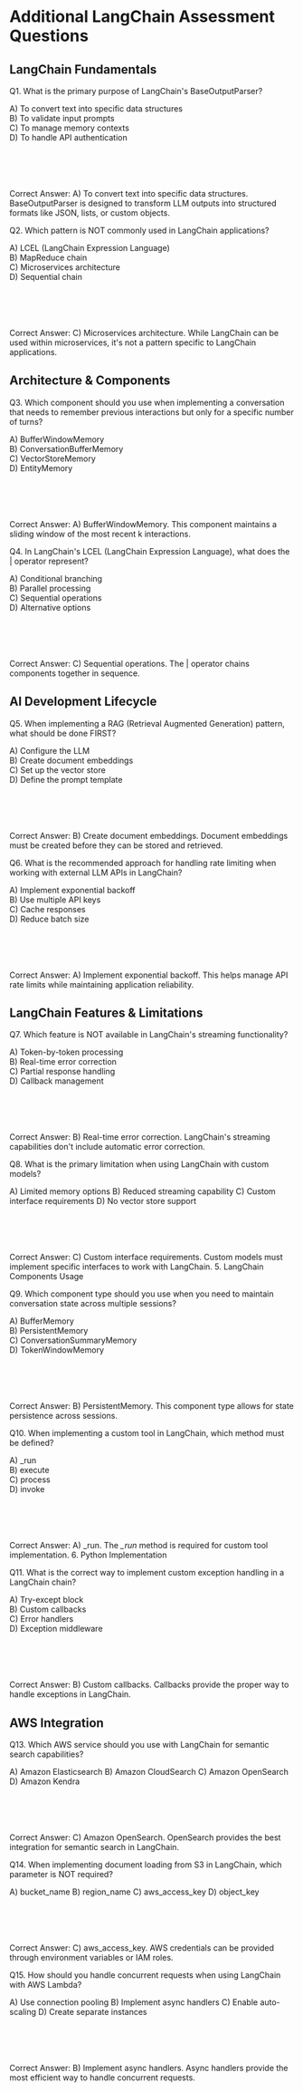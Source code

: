 # Additional LangChain Assessment Questions

## LangChain Fundamentals

Q1. What is the primary purpose of LangChain's BaseOutputParser?

A) To convert text into specific data structures  
B) To validate input prompts  
C) To manage memory contexts  
D) To handle API authentication  

</br></br></br></br>
Correct Answer: A) To convert text into specific data structures. BaseOutputParser is designed to transform LLM outputs into structured formats like JSON, lists, or custom objects.

Q2. Which pattern is NOT commonly used in LangChain applications?

A) LCEL (LangChain Expression Language)  
B) MapReduce chain  
C) Microservices architecture  
D) Sequential chain  

</br></br></br></br>
Correct Answer: C) Microservices architecture. While LangChain can be used within microservices, it's not a pattern specific to LangChain applications.

## Architecture & Components

Q3. Which component should you use when implementing a conversation that needs to remember previous interactions but only for a specific number of turns?

A) BufferWindowMemory  
B) ConversationBufferMemory  
C) VectorStoreMemory  
D) EntityMemory  

</br></br></br></br>
Correct Answer: A) BufferWindowMemory. This component maintains a sliding window of the most recent k interactions.

Q4. In LangChain's LCEL (LangChain Expression Language), what does the | operator represent?

A) Conditional branching  
B) Parallel processing  
C) Sequential operations  
D) Alternative options  

</br></br></br></br>
Correct Answer: C) Sequential operations. The | operator chains components together in sequence.

## AI Development Lifecycle

Q5. When implementing a RAG (Retrieval Augmented Generation) pattern, what should be done FIRST?

A) Configure the LLM  
B) Create document embeddings  
C) Set up the vector store  
D) Define the prompt template  

</br></br></br></br>
Correct Answer: B) Create document embeddings. Document embeddings must be created before they can be stored and retrieved.

Q6. What is the recommended approach for handling rate limiting when working with external LLM APIs in LangChain?

A) Implement exponential backoff  
B) Use multiple API keys  
C) Cache responses  
D) Reduce batch size  

</br></br></br></br>
Correct Answer: A) Implement exponential backoff. This helps manage API rate limits while maintaining application reliability.

## LangChain Features & Limitations

Q7. Which feature is NOT available in LangChain's streaming functionality?

A) Token-by-token processing  
B) Real-time error correction  
C) Partial response handling  
D) Callback management  

</br></br></br></br>
Correct Answer: B) Real-time error correction. LangChain's streaming capabilities don't include automatic error correction.

Q8. What is the primary limitation when using LangChain with custom models?

A) Limited memory options
B) Reduced streaming capability
C) Custom interface requirements
D) No vector store support

</br></br></br></br>
Correct Answer: C) Custom interface requirements. Custom models must implement specific interfaces to work with LangChain.
5. LangChain Components Usage

Q9. Which component type should you use when you need to maintain conversation state across multiple sessions?

A) BufferMemory  
B) PersistentMemory  
C) ConversationSummaryMemory  
D) TokenWindowMemory  

</br></br></br></br>
Correct Answer: B) PersistentMemory. This component type allows for state persistence across sessions.

Q10. When implementing a custom tool in LangChain, which method must be defined?

A) _run  
B) execute  
C) process  
D) invoke  

</br></br></br></br>
Correct Answer: A) _run. The *_run* method is required for custom tool implementation.
6. Python Implementation

Q11. What is the correct way to implement custom exception handling in a LangChain chain?

A) Try-except block  
B) Custom callbacks  
C) Error handlers  
D) Exception middleware  

</br></br></br></br>
Correct Answer: B) Custom callbacks. Callbacks provide the proper way to handle exceptions in LangChain.

## AWS Integration

Q13. Which AWS service should you use with LangChain for semantic search capabilities?

A) Amazon Elasticsearch
B) Amazon CloudSearch
C) Amazon OpenSearch
D) Amazon Kendra

</br></br></br></br>
Correct Answer: C) Amazon OpenSearch. OpenSearch provides the best integration for semantic search in LangChain.

Q14. When implementing document loading from S3 in LangChain, which parameter is NOT required?

A) bucket_name
B) region_name
C) aws_access_key
D) object_key

</br></br></br></br>
Correct Answer: C) aws_access_key. AWS credentials can be provided through environment variables or IAM roles.

Q15. How should you handle concurrent requests when using LangChain with AWS Lambda?

A) Use connection pooling
B) Implement async handlers
C) Enable auto-scaling
D) Create separate instances

</br></br></br></br>
Correct Answer: B) Implement async handlers. Async handlers provide the most efficient way to handle concurrent requests.
